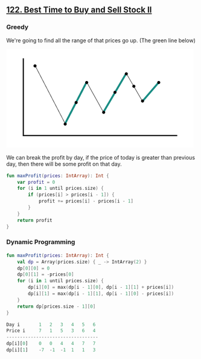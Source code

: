 ## [122. Best Time to Buy and Sell Stock II](https://leetcode.com/problems/best-time-to-buy-and-sell-stock-ii/)

### Greedy
We're going to find all the range of that prices go up. (The green line below)

![Prices Chart](../media/122.best-time-to-buy-and-sell-stock-ii.png)

We can break the profit by day, if the price of today is greater than previous day, then there will be some profit on that day.

```kotlin
fun maxProfit(prices: IntArray): Int {
    var profit = 0
    for (i in 1 until prices.size) {
        if (prices[i] > prices[i - 1]) {
            profit += prices[i] - prices[i - 1]
        }
    }
    return profit
}
```

### Dynamic Programming

```kotlin
fun maxProfit(prices: IntArray): Int {
    val dp = Array(prices.size) { _ -> IntArray(2) }
    dp[0][0] = 0
    dp[0][1] = -prices[0]
    for (i in 1 until prices.size) {
        dp[i][0] = max(dp[i - 1][0], dp[i - 1][1] + prices[i])
        dp[i][1] = max(dp[i - 1][1], dp[i - 1][0] - prices[i])
    }
    return dp[prices.size - 1][0]
}
```

```js
Day i       1	2	3	4	5	6	
Price i     7	1	5	3	6	4	
----------------------------------
dp[i][0]    0	0	4	4	7	7	
dp[i][1]    -7	-1	-1	1	1	3
```